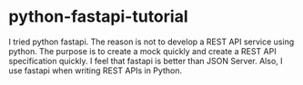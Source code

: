 # python-fastapi-tutorial
I tried python fastapi. The reason is not to develop a REST API service using python.  The purpose is to create a mock quickly and create a REST API specification quickly.  I feel that fastapi is better than JSON Server. Also, I use fastapi when writing REST APIs in Python.

